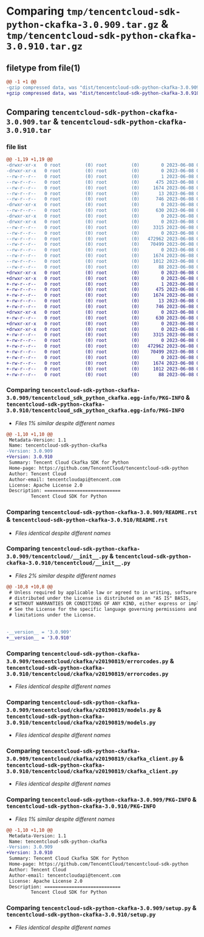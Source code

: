 # Comparing `tmp/tencentcloud-sdk-python-ckafka-3.0.909.tar.gz` & `tmp/tencentcloud-sdk-python-ckafka-3.0.910.tar.gz`

## filetype from file(1)

```diff
@@ -1 +1 @@
-gzip compressed data, was "dist/tencentcloud-sdk-python-ckafka-3.0.909.tar", last modified: Thu Jun  8 00:20:55 2023, max compression
+gzip compressed data, was "dist/tencentcloud-sdk-python-ckafka-3.0.910.tar", last modified: Thu Jun  8 09:06:26 2023, max compression
```

## Comparing `tencentcloud-sdk-python-ckafka-3.0.909.tar` & `tencentcloud-sdk-python-ckafka-3.0.910.tar`

### file list

```diff
@@ -1,19 +1,19 @@
-drwxr-xr-x   0 root         (0) root         (0)        0 2023-06-08 00:20:55.000000 tencentcloud-sdk-python-ckafka-3.0.909/
-drwxr-xr-x   0 root         (0) root         (0)        0 2023-06-08 00:20:55.000000 tencentcloud-sdk-python-ckafka-3.0.909/tencentcloud_sdk_python_ckafka.egg-info/
--rw-r--r--   0 root         (0) root         (0)        1 2023-06-08 00:20:55.000000 tencentcloud-sdk-python-ckafka-3.0.909/tencentcloud_sdk_python_ckafka.egg-info/dependency_links.txt
--rw-r--r--   0 root         (0) root         (0)      475 2023-06-08 00:20:55.000000 tencentcloud-sdk-python-ckafka-3.0.909/tencentcloud_sdk_python_ckafka.egg-info/SOURCES.txt
--rw-r--r--   0 root         (0) root         (0)     1674 2023-06-08 00:20:55.000000 tencentcloud-sdk-python-ckafka-3.0.909/tencentcloud_sdk_python_ckafka.egg-info/PKG-INFO
--rw-r--r--   0 root         (0) root         (0)       13 2023-06-08 00:20:55.000000 tencentcloud-sdk-python-ckafka-3.0.909/tencentcloud_sdk_python_ckafka.egg-info/top_level.txt
--rw-r--r--   0 root         (0) root         (0)      746 2023-06-08 00:20:54.000000 tencentcloud-sdk-python-ckafka-3.0.909/README.rst
-drwxr-xr-x   0 root         (0) root         (0)        0 2023-06-08 00:20:55.000000 tencentcloud-sdk-python-ckafka-3.0.909/tencentcloud/
--rw-r--r--   0 root         (0) root         (0)      630 2023-06-08 00:20:54.000000 tencentcloud-sdk-python-ckafka-3.0.909/tencentcloud/__init__.py
-drwxr-xr-x   0 root         (0) root         (0)        0 2023-06-08 00:20:55.000000 tencentcloud-sdk-python-ckafka-3.0.909/tencentcloud/ckafka/
-drwxr-xr-x   0 root         (0) root         (0)        0 2023-06-08 00:20:55.000000 tencentcloud-sdk-python-ckafka-3.0.909/tencentcloud/ckafka/v20190819/
--rw-r--r--   0 root         (0) root         (0)     3315 2023-06-08 00:20:54.000000 tencentcloud-sdk-python-ckafka-3.0.909/tencentcloud/ckafka/v20190819/errorcodes.py
--rw-r--r--   0 root         (0) root         (0)        0 2023-06-08 00:20:54.000000 tencentcloud-sdk-python-ckafka-3.0.909/tencentcloud/ckafka/v20190819/__init__.py
--rw-r--r--   0 root         (0) root         (0)   472962 2023-06-08 00:20:54.000000 tencentcloud-sdk-python-ckafka-3.0.909/tencentcloud/ckafka/v20190819/models.py
--rw-r--r--   0 root         (0) root         (0)    70499 2023-06-08 00:20:54.000000 tencentcloud-sdk-python-ckafka-3.0.909/tencentcloud/ckafka/v20190819/ckafka_client.py
--rw-r--r--   0 root         (0) root         (0)        0 2023-06-08 00:20:54.000000 tencentcloud-sdk-python-ckafka-3.0.909/tencentcloud/ckafka/__init__.py
--rw-r--r--   0 root         (0) root         (0)     1674 2023-06-08 00:20:55.000000 tencentcloud-sdk-python-ckafka-3.0.909/PKG-INFO
--rw-r--r--   0 root         (0) root         (0)     1012 2023-06-08 00:20:54.000000 tencentcloud-sdk-python-ckafka-3.0.909/setup.py
--rw-r--r--   0 root         (0) root         (0)       88 2023-06-08 00:20:55.000000 tencentcloud-sdk-python-ckafka-3.0.909/setup.cfg
+drwxr-xr-x   0 root         (0) root         (0)        0 2023-06-08 09:06:26.000000 tencentcloud-sdk-python-ckafka-3.0.910/
+drwxr-xr-x   0 root         (0) root         (0)        0 2023-06-08 09:06:26.000000 tencentcloud-sdk-python-ckafka-3.0.910/tencentcloud_sdk_python_ckafka.egg-info/
+-rw-r--r--   0 root         (0) root         (0)        1 2023-06-08 09:06:26.000000 tencentcloud-sdk-python-ckafka-3.0.910/tencentcloud_sdk_python_ckafka.egg-info/dependency_links.txt
+-rw-r--r--   0 root         (0) root         (0)      475 2023-06-08 09:06:26.000000 tencentcloud-sdk-python-ckafka-3.0.910/tencentcloud_sdk_python_ckafka.egg-info/SOURCES.txt
+-rw-r--r--   0 root         (0) root         (0)     1674 2023-06-08 09:06:26.000000 tencentcloud-sdk-python-ckafka-3.0.910/tencentcloud_sdk_python_ckafka.egg-info/PKG-INFO
+-rw-r--r--   0 root         (0) root         (0)       13 2023-06-08 09:06:26.000000 tencentcloud-sdk-python-ckafka-3.0.910/tencentcloud_sdk_python_ckafka.egg-info/top_level.txt
+-rw-r--r--   0 root         (0) root         (0)      746 2023-06-08 09:06:26.000000 tencentcloud-sdk-python-ckafka-3.0.910/README.rst
+drwxr-xr-x   0 root         (0) root         (0)        0 2023-06-08 09:06:26.000000 tencentcloud-sdk-python-ckafka-3.0.910/tencentcloud/
+-rw-r--r--   0 root         (0) root         (0)      630 2023-06-08 09:06:26.000000 tencentcloud-sdk-python-ckafka-3.0.910/tencentcloud/__init__.py
+drwxr-xr-x   0 root         (0) root         (0)        0 2023-06-08 09:06:26.000000 tencentcloud-sdk-python-ckafka-3.0.910/tencentcloud/ckafka/
+drwxr-xr-x   0 root         (0) root         (0)        0 2023-06-08 09:06:26.000000 tencentcloud-sdk-python-ckafka-3.0.910/tencentcloud/ckafka/v20190819/
+-rw-r--r--   0 root         (0) root         (0)     3315 2023-06-08 09:06:26.000000 tencentcloud-sdk-python-ckafka-3.0.910/tencentcloud/ckafka/v20190819/errorcodes.py
+-rw-r--r--   0 root         (0) root         (0)        0 2023-06-08 09:06:26.000000 tencentcloud-sdk-python-ckafka-3.0.910/tencentcloud/ckafka/v20190819/__init__.py
+-rw-r--r--   0 root         (0) root         (0)   472962 2023-06-08 09:06:26.000000 tencentcloud-sdk-python-ckafka-3.0.910/tencentcloud/ckafka/v20190819/models.py
+-rw-r--r--   0 root         (0) root         (0)    70499 2023-06-08 09:06:26.000000 tencentcloud-sdk-python-ckafka-3.0.910/tencentcloud/ckafka/v20190819/ckafka_client.py
+-rw-r--r--   0 root         (0) root         (0)        0 2023-06-08 09:06:26.000000 tencentcloud-sdk-python-ckafka-3.0.910/tencentcloud/ckafka/__init__.py
+-rw-r--r--   0 root         (0) root         (0)     1674 2023-06-08 09:06:26.000000 tencentcloud-sdk-python-ckafka-3.0.910/PKG-INFO
+-rw-r--r--   0 root         (0) root         (0)     1012 2023-06-08 09:06:26.000000 tencentcloud-sdk-python-ckafka-3.0.910/setup.py
+-rw-r--r--   0 root         (0) root         (0)       88 2023-06-08 09:06:26.000000 tencentcloud-sdk-python-ckafka-3.0.910/setup.cfg
```

### Comparing `tencentcloud-sdk-python-ckafka-3.0.909/tencentcloud_sdk_python_ckafka.egg-info/PKG-INFO` & `tencentcloud-sdk-python-ckafka-3.0.910/tencentcloud_sdk_python_ckafka.egg-info/PKG-INFO`

 * *Files 1% similar despite different names*

```diff
@@ -1,10 +1,10 @@
 Metadata-Version: 1.1
 Name: tencentcloud-sdk-python-ckafka
-Version: 3.0.909
+Version: 3.0.910
 Summary: Tencent Cloud Ckafka SDK for Python
 Home-page: https://github.com/TencentCloud/tencentcloud-sdk-python
 Author: Tencent Cloud
 Author-email: tencentcloudapi@tencent.com
 License: Apache License 2.0
 Description: ============================
         Tencent Cloud SDK for Python
```

### Comparing `tencentcloud-sdk-python-ckafka-3.0.909/README.rst` & `tencentcloud-sdk-python-ckafka-3.0.910/README.rst`

 * *Files identical despite different names*

### Comparing `tencentcloud-sdk-python-ckafka-3.0.909/tencentcloud/__init__.py` & `tencentcloud-sdk-python-ckafka-3.0.910/tencentcloud/__init__.py`

 * *Files 2% similar despite different names*

```diff
@@ -10,8 +10,8 @@
 # Unless required by applicable law or agreed to in writing, software
 # distributed under the License is distributed on an "AS IS" BASIS,
 # WITHOUT WARRANTIES OR CONDITIONS OF ANY KIND, either express or implied.
 # See the License for the specific language governing permissions and
 # limitations under the License.
 
 
-__version__ = '3.0.909'
+__version__ = '3.0.910'
```

### Comparing `tencentcloud-sdk-python-ckafka-3.0.909/tencentcloud/ckafka/v20190819/errorcodes.py` & `tencentcloud-sdk-python-ckafka-3.0.910/tencentcloud/ckafka/v20190819/errorcodes.py`

 * *Files identical despite different names*

### Comparing `tencentcloud-sdk-python-ckafka-3.0.909/tencentcloud/ckafka/v20190819/models.py` & `tencentcloud-sdk-python-ckafka-3.0.910/tencentcloud/ckafka/v20190819/models.py`

 * *Files identical despite different names*

### Comparing `tencentcloud-sdk-python-ckafka-3.0.909/tencentcloud/ckafka/v20190819/ckafka_client.py` & `tencentcloud-sdk-python-ckafka-3.0.910/tencentcloud/ckafka/v20190819/ckafka_client.py`

 * *Files identical despite different names*

### Comparing `tencentcloud-sdk-python-ckafka-3.0.909/PKG-INFO` & `tencentcloud-sdk-python-ckafka-3.0.910/PKG-INFO`

 * *Files 1% similar despite different names*

```diff
@@ -1,10 +1,10 @@
 Metadata-Version: 1.1
 Name: tencentcloud-sdk-python-ckafka
-Version: 3.0.909
+Version: 3.0.910
 Summary: Tencent Cloud Ckafka SDK for Python
 Home-page: https://github.com/TencentCloud/tencentcloud-sdk-python
 Author: Tencent Cloud
 Author-email: tencentcloudapi@tencent.com
 License: Apache License 2.0
 Description: ============================
         Tencent Cloud SDK for Python
```

### Comparing `tencentcloud-sdk-python-ckafka-3.0.909/setup.py` & `tencentcloud-sdk-python-ckafka-3.0.910/setup.py`

 * *Files identical despite different names*

